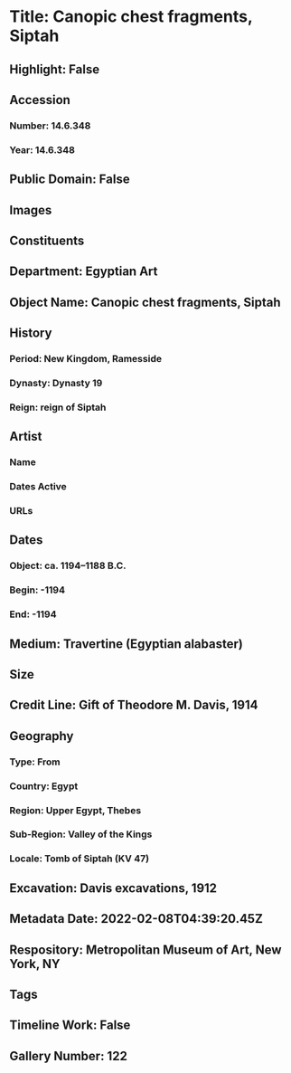 # Title: Canopic chest fragments, Siptah
## Highlight: False
## Accession
### Number: 14.6.348
### Year: 14.6.348
## Public Domain: False
## Images
## Constituents
## Department: Egyptian Art
## Object Name: Canopic chest fragments, Siptah
## History
### Period: New Kingdom, Ramesside
### Dynasty: Dynasty 19
### Reign: reign of Siptah
## Artist
### Name
### Dates Active
### URLs
## Dates
### Object: ca. 1194–1188 B.C.
### Begin: -1194
### End: -1194
## Medium: Travertine (Egyptian alabaster)
## Size
## Credit Line: Gift of Theodore M. Davis, 1914
## Geography
### Type: From
### Country: Egypt
### Region: Upper Egypt, Thebes
### Sub-Region: Valley of the Kings
### Locale: Tomb of Siptah (KV 47)
## Excavation: Davis excavations, 1912
## Metadata Date: 2022-02-08T04:39:20.45Z
## Respository: Metropolitan Museum of Art, New York, NY
## Tags
## Timeline Work: False
## Gallery Number: 122